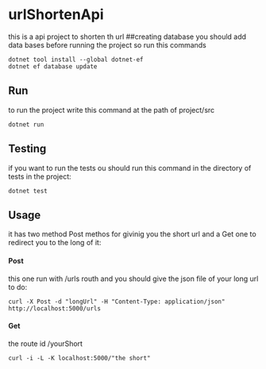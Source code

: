 # urlShortenApi
this is a api project to shorten th url
##creating database
you should add data bases before running the project so run this commands
```
dotnet tool install --global dotnet-ef
dotnet ef database update
```
## Run

to run the project write this command at the path of project/src
```
dotnet run
```
## Testing

if you want to run the tests ou should run this command in the directory of tests in the project:
```
dotnet test
```
## Usage

it has two method Post methos for givinig you the short url and a Get one to redirect you to the long of it:

#### Post

this one run with /urls routh and you should give the json file of your long url to do:
```
curl -X Post -d "longUrl" -H "Content-Type: application/json" http://localhost:5000/urls
```

#### Get

the route id /yourShort
```
curl -i -L -K localhost:5000/"the short"
```
